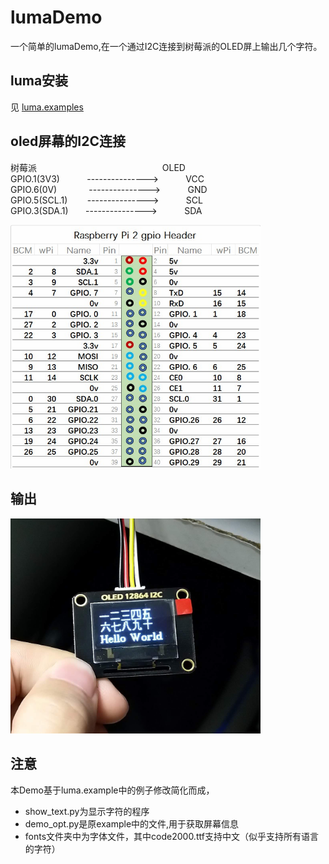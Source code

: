 # lumaDemo
一个简单的lumaDemo,在一个通过I2C连接到树莓派的OLED屏上输出几个字符。

## luma安装
见 [luma.examples](https://github.com/rm-hull/luma.examples)

## oled屏幕的I2C连接
树莓派                                                    OLED  
GPIO.1(3V3)           --------------->           VCC    
GPIO.6(0V)              --------------->           GND  
GPIO.5(SCL.1)        --------------->           SCL  
GPIO.3(SDA.1)       --------------->           SDA

<img src="gpio.png" width="400" alt="GPIO引脚图"/>

## 输出
<img src="output.jpg" width="400" alt="输出图"/>

## 注意
本Demo基于luma.example中的例子修改简化而成，  
* show_text.py为显示字符的程序
* demo_opt.py是原example中的文件,用于获取屏幕信息
* fonts文件夹中为字体文件，其中code2000.ttf支持中文（似乎支持所有语言的字符）